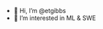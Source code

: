 - 👋 Hi, I’m @etgibbs
- 👀 I’m interested in ML & SWE

<!---
etgibbs/etgibbs is a ✨ special ✨ repository because its `README.md` (this file) appears on your GitHub profile.
You can click the Preview link to take a look at your changes.
--->
